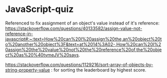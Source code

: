 # JavaScript-quiz

Referenced to fix assignment of an object's value instead of it's reference: https://stackoverflow.com/questions/40133582/assign-value-not-reference-in-javascript#:~:text=How%20can%20I%20assign%20the,an%20object%20to%20another%20object%3F&text=at%2014%3A02-,How%20can%20I%20assign%20the%20value%20not%20the%20reference%20of,the%20object%20as%20%40tymeJV%20says.

https://stackoverflow.com/questions/1129216/sort-array-of-objects-by-string-property-value : for sorting the leaderboard by highest score.